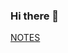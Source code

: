 ### Hi there 👋

[NOTES](https://github.com/imtsingyun/gitnotes)

<!--
- I'm Tsingyun, living in Hangzhou

![8F7650DA-F9CC-4AAC-92DF-D4AD569C7ED7_1_105_c](https://user-images.githubusercontent.com/56377217/187681840-7db15c7c-9829-473e-a550-1d1972983d13.jpeg)

**imtsingyun/imtsingyun** is a ✨ _special_ ✨ repository because its `README.md` (this file) appears on your GitHub profile.

Here are some ideas to get you started:


- 🔭 I’m currently working on ...
- 🌱 I’m currently learning ...
- 👯 I’m looking to collaborate on ...
- 🤔 I’m looking for help with ...
- 💬 Ask me about ...
- 📫 How to reach me: ...
- 😄 Pronouns: ...
- ⚡ Fun fact: ...
-->
